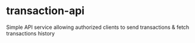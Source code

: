 # transaction-api
Simple API service allowing authorized clients to send transactions &amp; fetch transactions history
